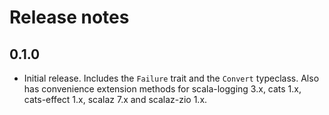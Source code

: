 # Release notes

## 0.1.0

* Initial release.  Includes the `Failure` trait and the `Convert` typeclass.  Also has convenience extension methods
  for scala-logging 3.x, cats 1.x, cats-effect 1.x, scalaz 7.x and scalaz-zio 1.x.
